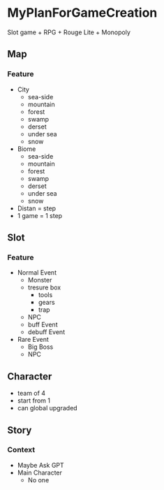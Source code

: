 # MyPlanForGameCreation

Slot game + RPG + Rouge Lite + Monopoly

## Map
### Feature
* City
    * sea-side
    * mountain
    * forest
    * swamp
    * derset
    * under sea
    * snow
* Biome
    * sea-side
    * mountain
    * forest
    * swamp
    * derset
    * under sea
    * snow
* Distan = step
* 1 game = 1 step

## Slot
### Feature
* Normal Event
    * Monster
    * tresure box
        * tools
        * gears
        * trap
    * NPC
    * buff Event
    * debuff Event
* Rare Event
    * Big Boss
    * NPC  

## Character
* team of 4
* start from 1
* can global upgraded

## Story
### Context
* Maybe Ask GPT
* Main Character
    * No one
